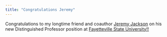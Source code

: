 ```yaml
---
title: "Congratulations Jeremy"
---
```

Congratulations to my longtime friend and coauthor <a href="http://jeremyjacksonphd.com/">Jeremy Jackson</a> on his new Distinguished Professor position at <a href="https://www.uncfsu.edu/"> Fayetteville State University!!

